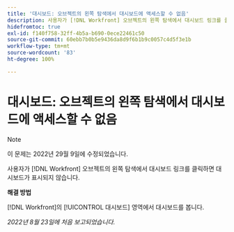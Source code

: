 ```yaml
---
title: '대시보드: 오브젝트의 왼쪽 탐색에서 대시보드에 액세스할 수 없음'
description: 사용자가 [!DNL Workfront] 오브젝트의 왼쪽 탐색에서 대시보드 링크를 클릭하면 대시보드가 표시되지 않습니다.
hidefromtoc: true
exl-id: f140f758-32ff-4b5a-b690-0ece22461c50
source-git-commit: 60ebb7b0b5e9436da8d9f6b1b9c0057c4d5f3e1b
workflow-type: tm+mt
source-wordcount: '83'
ht-degree: 100%

---
```


# 대시보드: 오브젝트의 왼쪽 탐색에서 대시보드에 액세스할 수 없음

>[!NOTE]
>
>이 문제는 2022년 29월 9일에 수정되었습니다.

사용자가 [!DNL Workfront] 오브젝트의 왼쪽 탐색에서 대시보드 링크를 클릭하면 대시보드가 표시되지 않습니다.

**해결 방법**

[!DNL Workfront]의 [!UICONTROL 대시보드] 영역에서 대시보드를 봅니다.

_2022년 8월 23일에 처음 보고되었습니다._
